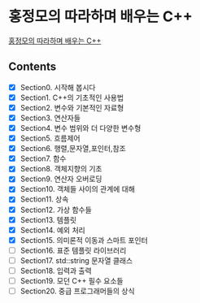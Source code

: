 # 홍정모의 따라하며 배우는 C++
[홍정모의 따라하며 배우는 C++](https://www.inflearn.com/course/following-c-plus)
## Contents
- [x] Section0. 시작해 봅시다
- [x] Section1. C++의 기초적인 사용법
- [x] Section2. 변수와 기본적인 자료형
- [x] Section3. 연산자들
- [x] Section4. 변수 범위와 더 다양한 변수형
- [x] Section5. 흐름제어
- [x] Section6. 행렬,문자열,포인터,참조
- [x] Section7. 함수
- [x] Section8. 객체지향의 기초
- [x] Section9. 연산자 오버로딩
- [x] Section10. 객체들 사이의 관계에 대해
- [x] Section11. 상속
- [x] Section12. 가상 함수들
- [x] Section13. 템플릿
- [x] Section14. 예외 처리
- [x] Section15. 의미론적 이동과 스마트 포인터
- [ ] Section16. 표준 템플릿 라이브러리
- [ ] Section17. std::string 문자열 클래스
- [ ] Section18. 입력과 출력
- [ ] Section19. 모던 C++ 필수 요소들
- [ ] Section20. 중급 프로그래머들의 상식 